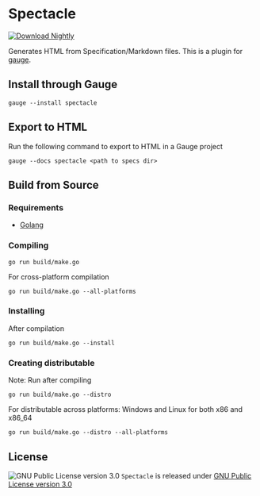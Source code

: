 Spectacle
=========

[ ![Download Nightly](https://api.bintray.com/packages/gauge/spectacle/Nightly/images/download.svg) ](https://bintray.com/gauge/spectacle/Nightly/_latestVersion)

Generates HTML from Specification/Markdown files. This is a plugin for [gauge](http://getgauge.io).

Install through Gauge
---------------------
```
gauge --install spectacle
```

Export to HTML
--------------
Run the following command to export to HTML in a Gauge project

```
gauge --docs spectacle <path to specs dir>
```

Build from Source
-----------------

### Requirements
* [Golang](http://golang.org/)

### Compiling

```
go run build/make.go
```

For cross-platform compilation

```
go run build/make.go --all-platforms
```

### Installing
After compilation

```
go run build/make.go --install
```

### Creating distributable

Note: Run after compiling

```
go run build/make.go --distro
```

For distributable across platforms: Windows and Linux for both x86 and x86_64

```
go run build/make.go --distro --all-platforms
```
License
-------

![GNU Public License version 3.0](http://www.gnu.org/graphics/gplv3-127x51.png)
`Spectacle` is released under [GNU Public License version 3.0](http://www.gnu.org/licenses/gpl-3.0.txt)
